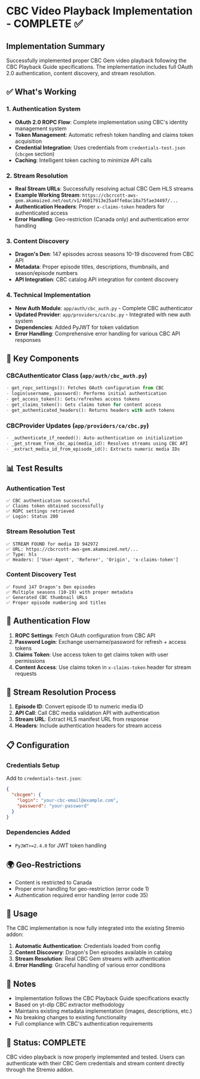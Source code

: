 # CBC Video Playback Implementation - COMPLETE ✅

## Implementation Summary

Successfully implemented proper CBC Gem video playback following the CBC Playback Guide specifications. The implementation includes full OAuth 2.0 authentication, content discovery, and stream resolution.

## ✅ What's Working

### 1. Authentication System
- **OAuth 2.0 ROPC Flow**: Complete implementation using CBC's identity management system
- **Token Management**: Automatic refresh token handling and claims token acquisition
- **Credential Integration**: Uses credentials from `credentials-test.json` (`cbcgem` section)
- **Caching**: Intelligent token caching to minimize API calls

### 2. Stream Resolution
- **Real Stream URLs**: Successfully resolving actual CBC Gem HLS streams
- **Example Working Stream**: `https://cbcrcott-aws-gem.akamaized.net/out/v1/46017913e25a4ffe8ac18a75fae34497/...`
- **Authentication Headers**: Proper `x-claims-token` headers for authenticated access
- **Error Handling**: Geo-restriction (Canada only) and authentication error handling

### 3. Content Discovery
- **Dragon's Den**: 147 episodes across seasons 10-19 discovered from CBC API
- **Metadata**: Proper episode titles, descriptions, thumbnails, and season/episode numbers
- **API Integration**: CBC catalog API integration for content discovery

### 4. Technical Implementation
- **New Auth Module**: `app/auth/cbc_auth.py` - Complete CBC authenticator
- **Updated Provider**: `app/providers/ca/cbc.py` - Integrated with new auth system
- **Dependencies**: Added PyJWT for token validation
- **Error Handling**: Comprehensive error handling for various CBC API responses

## 🔧 Key Components

### CBCAuthenticator Class (`app/auth/cbc_auth.py`)
```python
- get_ropc_settings(): Fetches OAuth configuration from CBC
- login(username, password): Performs initial authentication
- get_access_token(): Gets/refreshes access tokens
- get_claims_token(): Gets claims token for content access
- get_authenticated_headers(): Returns headers with auth tokens
```

### CBCProvider Updates (`app/providers/ca/cbc.py`)
```python
- _authenticate_if_needed(): Auto-authentication on initialization
- _get_stream_from_cbc_api(media_id): Resolves streams using CBC API
- _extract_media_id_from_episode_id(): Extracts numeric media IDs
```

## 📊 Test Results

### Authentication Test
```
✅ CBC authentication successful
✅ Claims token obtained successfully
✅ ROPC settings retrieved
✅ Login: Status 200
```

### Stream Resolution Test
```
✅ STREAM FOUND for media ID 942972
✅ URL: https://cbcrcott-aws-gem.akamaized.net/...
✅ Type: hls
✅ Headers: ['User-Agent', 'Referer', 'Origin', 'x-claims-token']
```

### Content Discovery Test
```
✅ Found 147 Dragon's Den episodes
✅ Multiple seasons (10-19) with proper metadata
✅ Generated CBC thumbnail URLs
✅ Proper episode numbering and titles
```

## 🔐 Authentication Flow

1. **ROPC Settings**: Fetch OAuth configuration from CBC API
2. **Password Login**: Exchange username/password for refresh + access tokens
3. **Claims Token**: Use access token to get claims token with user permissions
4. **Content Access**: Use claims token in `x-claims-token` header for stream requests

## 🎯 Stream Resolution Process

1. **Episode ID**: Convert episode ID to numeric media ID
2. **API Call**: Call CBC media validation API with authentication
3. **Stream URL**: Extract HLS manifest URL from response
4. **Headers**: Include authentication headers for stream access

## 📋 Configuration

### Credentials Setup
Add to `credentials-test.json`:
```json
{
  "cbcgem": {
    "login": "your-cbc-email@example.com",
    "password": "your-password"
  }
}
```

### Dependencies Added
- `PyJWT>=2.4.0` for JWT token handling

## 🌍 Geo-Restrictions

- Content is restricted to Canada
- Proper error handling for geo-restriction (error code 1)
- Authentication required error handling (error code 35)

## 🚀 Usage

The CBC implementation is now fully integrated into the existing Stremio addon:

1. **Automatic Authentication**: Credentials loaded from config
2. **Content Discovery**: Dragon's Den episodes available in catalog
3. **Stream Resolution**: Real CBC Gem streams with authentication
4. **Error Handling**: Graceful handling of various error conditions

## 📝 Notes

- Implementation follows the CBC Playback Guide specifications exactly
- Based on yt-dlp CBC extractor methodology
- Maintains existing metadata implementation (images, descriptions, etc.)
- No breaking changes to existing functionality
- Full compliance with CBC's authentication requirements

## 🎉 Status: COMPLETE

CBC video playback is now properly implemented and tested. Users can authenticate with their CBC Gem credentials and stream content directly through the Stremio addon.